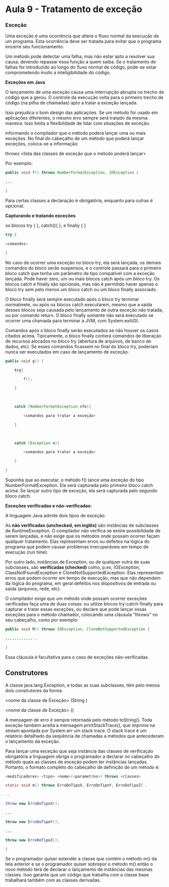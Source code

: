 # Aula 9 -  Tratamento de exceção 
 

### Exceção 

Uma exceção é uma ocorrência que altera o fluxo normal da execução de um programa. Esta ocorrência deve ser tratada para evitar que o programa encerre seu funcionamento.  

Um método pode detectar uma falha, mas não estar apto a resolver sua causa, devendo repassar essa função a quem saiba. Se o tratamento de falhas for introduzido ao longo do fluxo normal de código, pode-se estar comprometendo muito a inteligibilidade do código. 

**Exceções em Java**

O lançamento de uma exceção causa uma interrupção abrupta no trecho de código que a gerou. O controle da execução volta para o primeiro trecho de código (na pilha de chamadas) apto a tratar a exceção lançada.  

Isso prejudica o bom design das aplicações. Se um método for usado em aplicações diferentes, o mesmo erro sempre será tratado da mesma maneira. Isso limita a flexibilidade de lidar com situações de exceção. 

Informando o compilador que o método poderá lançar uma ou mais exceções. No final do cabeçalho de um método que poderá lançar exceções, coloca-se a informação: 

throws <lista das classes de exceção que o método poderá lançar> 

Por exemplo: 
~~~java
public void f() throws NumberFormatException, IOException { 

... 

} 
~~~

Para certas classes a declaração é obrigatória, enquanto para outras é opcional.  
 

**Capturando e tratando exceções** 

os blocos try { }, catch(){ }, e finally { } 
~~~java
try {  

<comandos>  

} 
~~~
 
No caso de ocorrer uma exceção no bloco try, ela será lançada, os demais comandos do bloco serão suspensos, e o controle passará para o primeiro bloco catch que tenha um parâmetro de tipo compatível com a exceção lançada. Pode haver zero, um ou mais blocos catch após um bloco try. Os blocos catch e finally são opcionais, mas não é permitido haver apenas o bloco try sem pelo menos um bloco catch ou um bloco finally associado.  

O bloco finally será sempre executado após o bloco try terminar normalmete, ou após os blocos catch executarem, mesmo que a saída desses blocos seja causada pelo lançamento de outra exceção não tratada, ou por comando return. O bloco finally somente não será executado se ocorrer uma chamada para terminar a JVM, com System.exit(0).  

Comandos após o bloco finally serão executados se não houver os casos citados acima. Tipicamente, o bloco finally conterá comandos de liberação de recursos alocados no bloco try (abertura de arquivos, de banco de dados, etc). Se esses comandos ficassem no final do bloco try, poderiam nunca ser executados em caso de lançamento de exceção. 
 
~~~java
public void g() {  

    try{  

        f();  

    }  

     

    catch (NumberFormatException nfe){  

        <comandos para tratar a exceção>  

    }  

     

    catch (Exception e){  

        <comandos para tratar a exceção>  

    }  

} 
~~~
 
Suponha que ao executar, o método f() lance uma exceção do tipo NumberFormatException. Ela será capturada pelo primeiro bloco catch acima. Se lançar outro tipo de exceção, ela será capturada pelo segundo bloco catch. 
 

**Exceções verificadas e não-verificadas:**

A linguagem Java admite dois tipos de exceção.  

As **não verificadas (unchecked, em inglês)** são instâncias de subclasses de RuntimeException. O compilador não verifica se existe possibilidade de serem lançadas, e não exige que os métodos onde possam ocorrer façam qualquer tratamento. Elas representam erros ou defeitos na lógica do programa que podem causar problemas irrecuperáveis em tempo de execução (run time).

Por outro lado, instâncias de Exception, ou de qualquer outra de suas subclasses, são **verificadas (checked)** como, p.ex, IOException, ClassNotFoundException e CloneNotSupportedException. Elas representam erros que podem ocorrer em tempo de execução, mas que não dependem da lógica do programa, em geral defeitos nos dispositivos de entrada ou saída (arquivos, rede, etc).  

O compilador exige que um método onde possam ocorrer exceções verificadas faça uma de duas coisas: ou utilize blocos try-catch-finally para capturar e tratar essas exceções, ou declare que pode lançar essas exceções para o método chamador, colocando uma cláusula "throws" no seu cabeçalho, como por exemplo:  
~~~java
public void M() throws IOException, CloneNotSupportedException {  

..............  

}  
~~~
 
Essa cláusula é facultativa para o caso de exceções não-verificadas. 
 

## Construtores 

A classe java.lang.Exception, e todas as suas subclasses, têm pelo menos dois construtores da forma:  
 
<nome da classe de Exceção> (String <mensagem de erro>) 

<nome da classe de Exceção> ()  

A mensagem de erro é sempre retornada pelo método toString(). Toda exceção também aceita a mensagem printStackTrace(), que imprime na stream apontada por System.err um stack trace. O stack trace é um relatório detalhado da seqüência de chamadas a métodos que antecederam o lançamento da exceção. 

Para lançar uma exceção que seja instância das classes de verificação obrigatória a linguagem obriga o programador a declarar no cabeçalho do método quais as classes de exceção podem ter instâncias lançadas. Portanto, o formato completo do cabeçalho de definição de um método é:  
~~~java
<modificadores> <tipo> <nome>(<parametros>) throws <classes>  

static void m() throws ErroDoTipoX, ErroDoTipoY, ErroDoTipoZ{ . 

..  

throw new ErroDoTipoX(); 

...  

throw new ErroDoTipoY(); 

...  

throw new ErroDoTipoZ();  

} 
~~~

Se o programador quiser estender a classe que contém o método m() da tela anterior e se o programador quiser sobrepor o método m() então o novo método terá de declarar o lançamento de instâncias das mesmas classes. Isso garante que um código que trabalha com a classe base trabalhará também com as classes derivadas.  